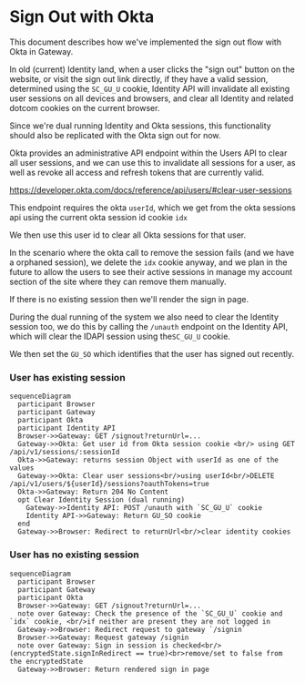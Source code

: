 # Sign Out with Okta

This document describes how we've implemented the sign out flow with Okta in Gateway.

In old (current) Identity land, when a user clicks the "sign out" button on the website, or visit the sign out link directly, if they have a valid session, determined using the `SC_GU_U` cookie, Identity API will invalidate all existing user sessions on all devices and browsers, and clear all Identity and related dotcom cookies on the current browser.

Since we're dual running Identity and Okta sessions, this functionality should also be replicated with the Okta sign out for now.

Okta provides an administrative API endpoint within the Users API to clear all user sessions, and we can use this to invalidate all sessions for a user, as well as revoke all access and refresh tokens that are currently valid.

https://developer.okta.com/docs/reference/api/users/#clear-user-sessions

This endpoint requires the okta `userId`, which we get from the okta sessions api using the current okta session id cookie `idx`

We then use this user id to clear all Okta sessions for that user.

In the scenario where the okta call to remove the session fails (and we have a orphaned session), we delete the `idx` cookie anyway, and we plan in the future to allow the users to see their active sessions in manage my account section of the site where they can remove them manually.

If there is no existing session then we'll render the sign in page.

During the dual running of the system we also need to clear the Identity session too, we do this by calling the `/unauth` endpoint on the Identity API, which will clear the IDAPI session using the`SC_GU_U` cookie.

We then set the `GU_SO` which identifies that the user has signed out recently.

### User has existing session

```mermaid
sequenceDiagram
  participant Browser
  participant Gateway
  participant Okta
  participant Identity API
  Browser->>Gateway: GET /signout?returnUrl=...
  Gateway->>Okta: Get user id from Okta session cookie <br/> using GET /api/v1/sessions/:sessionId
  Okta->>Gateway: returns session Object with userId as one of the values
  Gateway->>Okta: Clear user sessions<br/>using userId<br/>DELETE /api/v1/users/${userId}/sessions?oauthTokens=true
  Okta->>Gateway: Return 204 No Content
  opt Clear Identity Session (dual running)
    Gateway->>Identity API: POST /unauth with `SC_GU_U` cookie
    Identity API->>Gateway: Return GU_SO cookie
  end
  Gateway->>Browser: Redirect to returnUrl<br/>clear identity cookies
```

### User has no existing session

```mermaid
sequenceDiagram
  participant Browser
  participant Gateway
  participant Okta
  Browser->>Gateway: GET /signout?returnUrl=...
  note over Gateway: Check the presence of the `SC_GU_U` cookie and `idx` cookie, <br/>if neither are present they are not logged in
  Gateway->>Browser: Redirect request to gateway `/signin`
  Browser->>Gateway: Request gateway /signin
  note over Gateway: Sign in session is checked<br/>(encryptedState.signInRedirect == true)<br>remove/set to false from the encryptedState
  Gateway->>Browser: Return rendered sign in page
```
